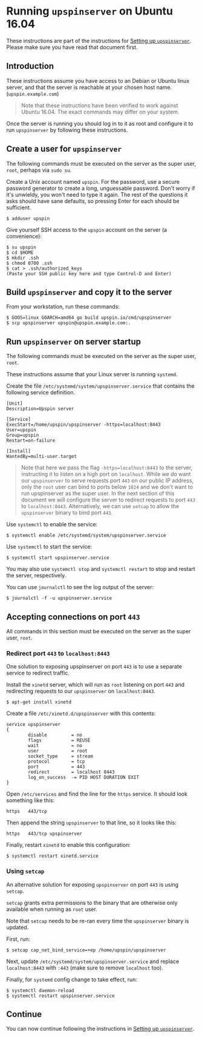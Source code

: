 # Running `upspinserver` on Ubuntu 16.04

These instructions are part of the instructions for
[Setting up `upspinserver`](/doc/server_setup.md).
Please make sure you have read that document first.

## Introduction

These instructions assume you have access to an Debian or Ubuntu linux
server, and that the server is reachable at your chosen host name.
(`upspin.example.com`)

> Note that these instructions have been verified to work against Ubuntu 16.04.
> The exact commands may differ on your system.

Once the server is running you should log in to it as root and configure it to
run `upspinserver` by following these instructions.

## Create a user for `upspinserver`

The following commands must be executed on the server as the super user, `root`,
perhaps via `sudo su`.

Create a Unix account named `upspin`.
For the password, use a secure password generator to create a long, unguessable
password.
Don't worry if it's unwieldy, you won't need to type it again.
The rest of the questions it asks should have sane defaults, so pressing
Enter for each should be sufficient.

```
$ adduser upspin
```

Give yourself SSH access to the `upspin` account on the server (a convenience):

```
$ su upspin
$ cd $HOME
$ mkdir .ssh
$ chmod 0700 .ssh
$ cat > .ssh/authorized_keys
(Paste your SSH public key here and type Control-D and Enter)
```

## Build `upspinserver` and copy it to the server

From your workstation, run these commands:

```
$ GOOS=linux GOARCH=amd64 go build upspin.io/cmd/upspinserver
$ scp upspinserver upspin@upspin.example.com:.
```

## Run `upspinserver` on server startup

The following commands must be executed on the server as the super user, `root`.

These instructions assume that your Linux server is running `systemd`.

Create the file `/etc/systemd/system/upspinserver.service` that contains
the following service definition.

```
[Unit]
Description=Upspin server

[Service]
ExecStart=/home/upspin/upspinserver -https=localhost:8443
User=upspin
Group=upspin
Restart=on-failure

[Install]
WantedBy=multi-user.target
```

> Note that here we pass the flag `-https=localhost:8443` to the server,
> instructing it to listen on a high port on `localhost`.
> While we do want our `upspinserver` to serve requests port `443` on our
> public IP address, only the `root` user can bind to ports below `1024` and we
> don't want to run upspinserver as the super user.
> In the next section of this document we will configure the server to redirect
> requests to port `443` to `localhost:8443`.
> Alternatively, we can use `setcap` to allow the `upspinserver` binary to bind
> port `443`.

Use `systemctl` to enable the service:

```
$ systemctl enable /etc/systemd/system/upspinserver.service
```

Use `systemctl` to start the service:

```
$ systemctl start upspinserver.service
```

You may also use `systemctl stop` and `systemctl restart` to
stop and restart the server, respectively.

You can use `journalctl` to see the log output of the server:

```
$ journalctl -f -u upspinserver.service

```

## Accepting connections on port `443`

All commands in this section must be executed on the server as the super user,
`root`.

### Redirect port `443` to `localhost:8443`

One solution to exposing upspinserver on port `443` is to use a separate
service to redirect traffic.

Install the `xinetd` server, which will run as `root` listening on port `443`
and redirecting requests to our `upspinserver` on `localhost:8443`.

```
$ apt-get install xinetd
```

Create a file `/etc/xinetd.d/upspinserver` with this contents:

```
service upspinserver
{
        disable         = no
        flags           = REUSE
        wait            = no
        user            = root
        socket_type     = stream
        protocol        = tcp
        port            = 443
        redirect        = localhost 8443
        log_on_success  -= PID HOST DURATION EXIT
}
```

Open `/etc/services` and find the line for the `https` service.
It should look something like this:

```
https	443/tcp
```

Then append the string `upspinserver` to that line, so it looks like this:

```
https	443/tcp	upspinserver
```

Finally, restart `xinetd` to enable this configuration:

```
$ systemctl restart xinetd.service
```

### Using `setcap`

An alternative solution for exposing `upspinserver` on port `443` is using
`setcap`.

`setcap` grants extra permissions to the binary that are otherwise only
available when running as `root` user.

Note that `setcap` needs to be re-ran every time the `upspinserver` binary is
updated.

First, run:

```
$ setcap cap_net_bind_service=+ep /home/upspin/upspinserver
```

Next, update `/etc/systemd/system/upspinserver.service` and replace
`localhost:8443` with `:443` (make sure to remove `localhost` too).

Finally, for `systemd` config change to take effect, run:

```
$ systemctl daemon-reload
$ systemctl restart upspinserver.service
```

## Continue

You can now continue following the instructions in
[Setting up `upspinserver`](/doc/server_setup.md).

